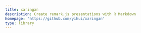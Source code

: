 ```yaml
---
title: xaringan
description: Create remark.js presentations with R Markdown
homepage: 'https://github.com/yihui/xaringan'
type: library
---
```

